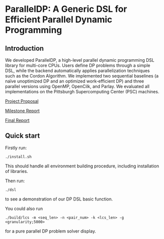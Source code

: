 # ParallelDP: A Generic DSL for Efficient Parallel Dynamic Programming


## Introduction

We developed ParallelDP, a high-level parallel dynamic programming DSL library for multi-core CPUs. Users define DP problems through a simple DSL, while the backend automatically applies parallelization techniques such as the Cordon Algorithm. We implemented two sequential baselines (a naïve unoptimized DP and an optimized work-efficient DP) and three parallel versions using OpenMP, OpenCilk, and Parlay. We evaluated all implementations on the Pittsburgh Supercomputing Center (PSC) machines.

[Project Proposal](./reports/Final_Project_Proposal.pdf)

[Milestone Report](./reports/Milestone_Report.pdf)

[Final Report](./reports/Final_Report.pdf)

## Quick start

Firstly run:
```
./install.sh
```
This should handle all environment building procedure, including installation of libraries.

Then run:
```
./dsl
```
to see a demonstration of our DP DSL basic function.

You could also run
```
./build/lcs -m <seq_len> -n <pair_num> -k <lcs_len> -g <granularity;5000>
```
for a pure parallel DP problem solver display.